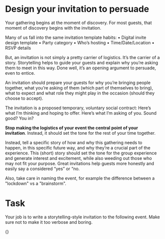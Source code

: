 # Design your invitation to persuade

Your gathering begins at the moment of discovery. For most guests, that moment of discovery begins with the invitation.

Many of us fall into the same invitation template habits:
• Digital invite design template
• Party category
• Who’s hosting
• Time/Date/Location
• RSVP details

But, an invitation is not simply a pretty carrier of logistics. It’s the carrier of a story. Storytelling helps to guide your guests and explain why you’re asking them to meet in this way. Done well, it’s an opening argument to persuade, even to entice.

An invitation should prepare your guests for why you’re bringing people together, what you’re asking of them (which part of themselves to bring), what to expect and what role they might play in the occasion (should they choose to accept).

The invitation is a proposed temporary, voluntary social contract: Here’s what I’m thinking and hoping to offer. Here’s what I’m asking of you. Sound good? You in?

**Stop making the logistics of your event the central point of your invitation**. Instead, it should set the tone for the rest of your time together.

Instead, tell a specific story of how and why this gathering needs to happen, in this specific future way, and why they’re a crucial part of the experience. This (short) story should set the tone for the group experience and generate interest and excitement, while also weeding out those who may not fit your purpose. Great invitations help guests more honestly and easily say a considered “yes” or “no.

Also, take care in naming the event, for example the difference between a "lockdown" vs a "brainstorm".

# Task

Your job is to write a storytelling-style invitation to the following event. Make sure not to make it too verbose and boring.

{}
